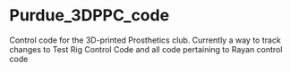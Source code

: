 # Purdue_3DPPC_code
Control code for the 3D-printed Prosthetics club. Currently a way to track changes to Test Rig Control Code and all code pertaining to Rayan control code
